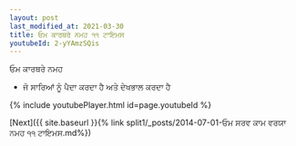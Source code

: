 ```yaml
---
layout: post
last_modified_at: 2021-03-30
title: ਓਮ ਕਾਰਥਰੇ ਨਮਹ ੧੧ ਟਾਇਮਸ
youtubeId: 2-yYAmzSQis
---
```

 
 
 ਓਮ ਕਾਰਥਰੇ ਨਮਹ  
 
 -  ਜੋ ਸਾਰਿਆਂ ਨੂੰ ਪੈਦਾ ਕਰਦਾ ਹੈ ਅਤੇ ਦੇਖਭਾਲ ਕਰਦਾ ਹੈ 
 
  
 
  
 
 
 
 
 
 


{% include youtubePlayer.html id=page.youtubeId %}
 
[Next]({{ site.baseurl }}{% link  split1/_posts/2014-07-01-ਓਮ ਸਰਵ ਕਾਮ ਵਰਯਾ ਨਮਹ ੧੧ ਟਾਇਮਸ.md%})
 
